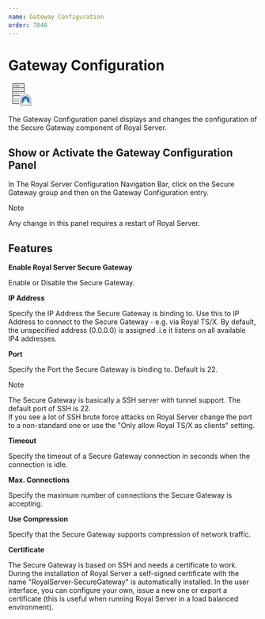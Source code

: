 ```yaml
---
name: Gateway Configuration
order: 7040
---
```


# Gateway Configuration

<img src="/r2021/images/RoyalServer/PageSecureGateway_48x48.png" class="icon-def" alt="" />

The Gateway Configuration panel displays and changes the configuration of the Secure Gateway component of Royal Server.

## Show or Activate the Gateway Configuration Panel

In The Royal Server Configuration Navigation Bar, click on the Secure Gateway group and then on the Gateway Configuration entry.

> [!NOTE]
> Any change in this panel requires a restart of Royal Server.

## Features

**Enable Royal Server Secure Gateway**

Enable or Disable the Secure Gateway.

**IP Address**

Specify the IP Address the Secure Gateway is binding to. Use this to IP Address to connect to the Secure Gateway - e.g. via Royal TS/X. By default, the unspecified address (0.0.0.0) is assigned .i.e it listens on all available IP4 addresses.

**Port**

Specify the Port the Secure Gateway is binding to. Default is 22.

> [!NOTE]
> The Secure Gateway is basically a SSH server with tunnel support. The default port of SSH is 22.  
> If you see a lot of SSH brute force attacks on Royal Server change the port to a non-standard one or use the "Only allow Royal TS/X as clients" setting.

**Timeout**

Specify the timeout of a Secure Gateway connection in seconds when the connection is idle.

**Max. Connections**

Specify the maximum number of connections the Secure Gateway is accepting.

**Use Compression**

Specify that the Secure Gateway supports compression of network traffic.

**Certificate**

The Secure Gateway is based on SSH and needs a certificate to work. During the installation of Royal Server a self-signed certificate with the name "RoyalServer-SecureGateway" is automatically installed. In the user interface, you can configure your own, issue a new one or export a certificate (this is useful when running Royal Server in a load balanced environment).
